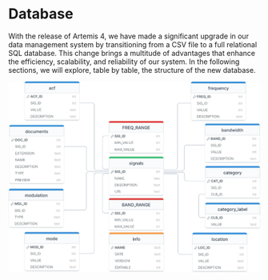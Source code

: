 # Database

With the release of Artemis 4, we have made a significant upgrade in our data management system by transitioning from a CSV file to a full relational SQL database. This change brings a multitude of advantages that enhance the efficiency, scalability, and reliability of our system. In the following sections, we will explore, table by table, the structure of the new database.

![Screenshot](assets/sql_schema.webp)



